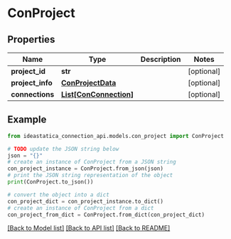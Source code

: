 # ConProject


## Properties

Name | Type | Description | Notes
------------ | ------------- | ------------- | -------------
**project_id** | **str** |  | [optional] 
**project_info** | [**ConProjectData**](ConProjectData.md) |  | [optional] 
**connections** | [**List[ConConnection]**](ConConnection.md) |  | [optional] 

## Example

```python
from ideastatica_connection_api.models.con_project import ConProject

# TODO update the JSON string below
json = "{}"
# create an instance of ConProject from a JSON string
con_project_instance = ConProject.from_json(json)
# print the JSON string representation of the object
print(ConProject.to_json())

# convert the object into a dict
con_project_dict = con_project_instance.to_dict()
# create an instance of ConProject from a dict
con_project_from_dict = ConProject.from_dict(con_project_dict)
```
[[Back to Model list]](../README.md#documentation-for-models) [[Back to API list]](../README.md#documentation-for-api-endpoints) [[Back to README]](../README.md)


